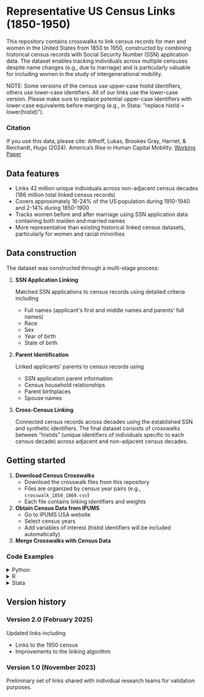 # Representative US Census Links (1850-1950)
This repository contains crosswalks to link census records for men and women in the United States from 1850 to 1950, constructed by combining historical census records with Social Security Number (SSN) application data. The dataset enables tracking individuals across multiple censuses despite name changes (e.g., due to marriage) and is particularly valuable for including women in the study of intergenerational mobility.

NOTE: Some versions of the census use upper-case histid identifiers, others use lower-case identifiers. All of our links use the lower-case version. Please make sure to replace potential upper-case identifiers with lower-case equivalents before merging (e.g., in Stata: "replace histid = lower(histid)").

### Citation
If you use this data, please cite:
Althoff, Lukas, Brookes Gray, Harriet, & Reichardt, Hugo (2024). America’s Rise in Human Capital Mobility. [Working Paper](https://lukasalthoff.github.io/pdf/igm_mothers.pdf)

## Data features
- Links 42 million unique individuals across non-adjacent census decades (186 million total linked census records)
- Covers approximately 16-24% of the US population during 1910-1940 and 2-14% during 1850-1900
- Tracks women before and after marriage using SSN application data containing both maiden and married names
- More representative than existing historical linked census datasets, particularly for women and racial minorities

## Data construction
The dataset was constructed through a multi-stage process:
1. **SSN Application Linking**

   Matched SSN applications to census records using detailed criteria including
   - Full names (applicant's first and middle names and parents' full names)
   - Race
   - Sex
   - Year of birth
   - State of birth
2. **Parent Identification**

   Linked applicants' parents to census records using
   - SSN application parent information
   - Census household relationships
   - Parent birthplaces
   - Spouse names
3. **Cross-Census Linking**

   Connected census records across decades using the established SSN and synthetic identifiers. The final dataset consists of crosswalks between “histids” (unique identifiers of individuals specific to each census decade) across adjacent and non-adjacent census decades.

## Getting started
1. **Download Census Crosswalks**
   - Download the crosswalk files from this repository 
   - Files are organized by census year pairs (e.g., `crosswalk_1850_1860.csv`)
   - Each file contains linking identifiers and weights
2. **Obtain Census Data from IPUMS**
   - Go to IPUMS USA website
   - Select census years
   - Add variables of interest (histid identifiers will be included automatically)
3. **Merge Crosswalks with Census Data**

### Code Examples
<details>
<summary>Python</summary>

```python
census1900 = pd.read_csv('census1900.csv')
census1930 = pd.read_csv('census1930.csv')
crosswalk = pd.read_csv('1900_1930.csv')

# Add year suffix to 1900 census variables
census1900.columns = [f"{col}_1900" if col != 'histid' else col for col in census1900.columns]

# Rename histid to match crosswalk
census1900 = census1900.rename(columns={'histid': 'histid1900'})

# Merge 1900 census with crosswalk
merged_data = crosswalk.merge(
    census1900,
    on='histid1900',
    how='left'
)

# Add year suffix to 1930 census variables
census1930.columns = [f"{col}_1930" if col != 'histid' else col for col in census1930.columns]

# Rename histid to match crosswalk
census1930 = census1930.rename(columns={'histid': 'histid1930'})

# Complete the merge with 1930 census
final_data = merged_data.merge(
    census1930,
    on='histid1930',
    how='left'
)

# Example: Study occupational transitions
occupational_mobility = final_data.groupby(['occupation_1900', 'occupation_1930']).size()
```
</details>

<details>
<summary>R</summary>

```r
# Load required libraries
library(dplyr)
library(tidyr)

# Read the data
census1900 <- read.csv('census1900.csv')
census1930 <- read.csv('census1930.csv')
crosswalk <- read.csv('1900_1930.csv')

# Add year suffix to 1900 census variables
names(census1900) <- ifelse(names(census1900) != "histid",
                           paste0(names(census1900), "_1900"),
                           names(census1900))

# Rename histid to match crosswalk
names(census1900)[names(census1900) == "histid"] <- "histid1900"

# Merge 1900 census with crosswalk
merged_data <- left_join(crosswalk, census1900, by = "histid1900")

# Add year suffix to 1930 census variables
names(census1930) <- ifelse(names(census1930) != "histid",
                           paste0(names(census1930), "_1930"),
                           names(census1930))

# Rename histid to match crosswalk
names(census1930)[names(census1930) == "histid"] <- "histid1930"

# Complete the merge with 1930 census
final_data <- left_join(merged_data, census1930, by = "histid1930")

# Example: Study occupational transitions
occupational_mobility <- final_data %>%
  group_by(occupation_1900, occupation_1930) %>%
  summarise(count = n())
```
</details>

<details>
<summary>Stata</summary>

```stata
* Read the data
use "census1900.csv", clear

* Rename all variables except histid to add _1900 suffix
foreach var of varlist * {
    if "`var'" != "histid" {
        rename `var' `var'_1900
    }
}

* Rename histid to match crosswalk
rename histid histid1900

* Save temporary file
tempfile census1900_temp
save `census1900_temp'

* Read and prepare crosswalk
use "1900_1930.csv", clear

* Merge with 1900 census
merge 1:1 histid1900 using `census1900_temp', keep(master match) nogen

* Save temporary merged file
tempfile merged_temp
save `merged_temp'

* Read and prepare 1930 census
use "census1930.csv", clear

* Rename all variables except histid to add _1930 suffix
foreach var of varlist * {
    if "`var'" != "histid" {
        rename `var' `var'_1930
    }
}

* Rename histid to match crosswalk
rename histid histid1930

* Merge with previous data
merge 1:1 histid1930 using `merged_temp', keep(master match) nogen

* Example: Study occupational transitions
tab occupation_1900 occupation_1930
```
</details>


## Version history
### Version 2.0 (February 2025)
Updated links including
- Links to the 1950 census
- Improvements to the linking algorithm

### Version 1.0 (November 2023)
Preliminary set of links shared with individual research teams for validation purposes.
